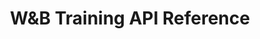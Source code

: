 ---
title: W&B Training API Reference
description: Generated documentation for W&B APIs
menu:
  reference:
    identifier: serverless-rl-api-reference
layout: redoc
---